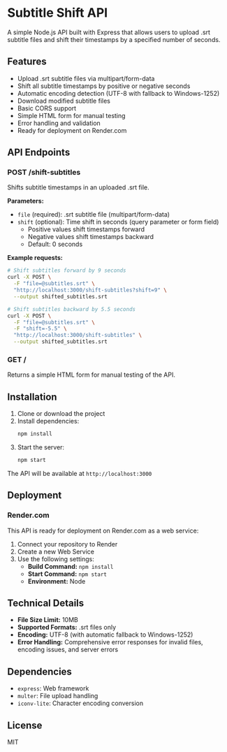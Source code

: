 # Subtitle Shift API

A simple Node.js API built with Express that allows users to upload .srt subtitle files and shift their timestamps by a specified number of seconds.

## Features

- Upload .srt subtitle files via multipart/form-data
- Shift all subtitle timestamps by positive or negative seconds
- Automatic encoding detection (UTF-8 with fallback to Windows-1252)
- Download modified subtitle files
- Basic CORS support
- Simple HTML form for manual testing
- Error handling and validation
- Ready for deployment on Render.com

## API Endpoints

### POST /shift-subtitles

Shifts subtitle timestamps in an uploaded .srt file.

**Parameters:**
- `file` (required): .srt subtitle file (multipart/form-data)
- `shift` (optional): Time shift in seconds (query parameter or form field)
  - Positive values shift timestamps forward
  - Negative values shift timestamps backward
  - Default: 0 seconds

**Example requests:**

```bash
# Shift subtitles forward by 9 seconds
curl -X POST \
  -F "file=@subtitles.srt" \
  "http://localhost:3000/shift-subtitles?shift=9" \
  --output shifted_subtitles.srt

# Shift subtitles backward by 5.5 seconds
curl -X POST \
  -F "file=@subtitles.srt" \
  -F "shift=-5.5" \
  "http://localhost:3000/shift-subtitles" \
  --output shifted_subtitles.srt
```

### GET /

Returns a simple HTML form for manual testing of the API.

## Installation

1. Clone or download the project
2. Install dependencies:
   ```bash
   npm install
   ```
3. Start the server:
   ```bash
   npm start
   ```

The API will be available at `http://localhost:3000`

## Deployment

### Render.com

This API is ready for deployment on Render.com as a web service:

1. Connect your repository to Render
2. Create a new Web Service
3. Use the following settings:
   - **Build Command:** `npm install`
   - **Start Command:** `npm start`
   - **Environment:** Node

## Technical Details

- **File Size Limit:** 10MB
- **Supported Formats:** .srt files only
- **Encoding:** UTF-8 (with automatic fallback to Windows-1252)
- **Error Handling:** Comprehensive error responses for invalid files, encoding issues, and server errors

## Dependencies

- `express`: Web framework
- `multer`: File upload handling
- `iconv-lite`: Character encoding conversion

## License

MIT
